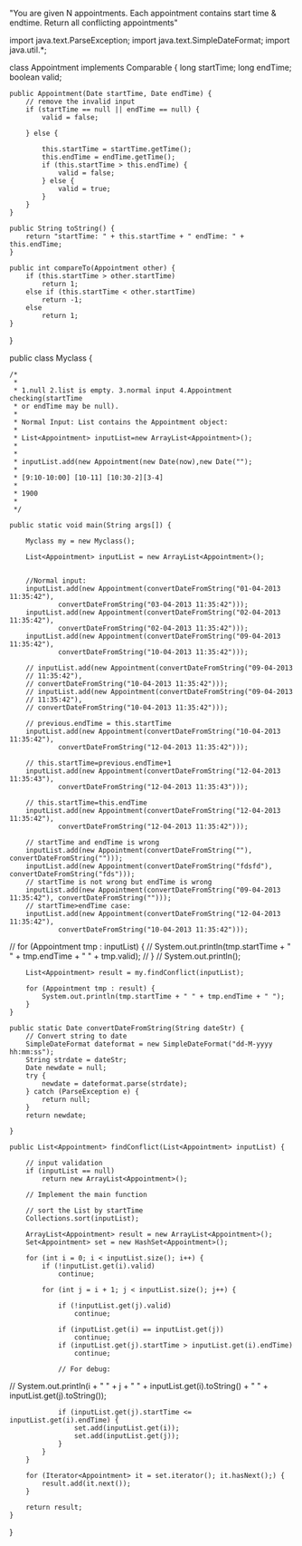 "You are given N appointments.  Each appointment contains start time & endtime.  Return all conflicting appointments"



import java.text.ParseException;
import java.text.SimpleDateFormat;
import java.util.*;

class Appointment implements Comparable<Appointment> {
	long startTime;
	long endTime;
	boolean valid;

	public Appointment(Date startTime, Date endTime) {
		// remove the invalid input
		if (startTime == null || endTime == null) {
			valid = false;

		} else {

			this.startTime = startTime.getTime();
			this.endTime = endTime.getTime();
			if (this.startTime > this.endTime) {
				valid = false;
			} else {
				valid = true;
			}
		}
	}

	public String toString() {
		return "startTime: " + this.startTime + " endTime: " + this.endTime;
	}

	public int compareTo(Appointment other) {
		if (this.startTime > other.startTime)
			return 1;
		else if (this.startTime < other.startTime)
			return -1;
		else
			return 1;
	}

}

public class Myclass {

	/*
	 * 
	 * 1.null 2.list is empty. 3.normal input 4.Appointment checking(startTime
	 * or endTime may be null).
	 * 
	 * Normal Input: List contains the Appointment object:
	 * 
	 * List<Appointment> inputList=new ArrayList<Appointment>();
	 * 
	 * 
	 * inputList.add(new Appointment(new Date(now),new Date("");
	 * 
	 * [9:10-10:00] [10-11] [10:30-2][3-4]
	 * 
	 * 1900
	 * 
	 */

	public static void main(String args[]) {

		Myclass my = new Myclass();

		List<Appointment> inputList = new ArrayList<Appointment>();

		
		//Normal input:
		inputList.add(new Appointment(convertDateFromString("01-04-2013 11:35:42"),
				convertDateFromString("03-04-2013 11:35:42")));
		inputList.add(new Appointment(convertDateFromString("02-04-2013 11:35:42"),
				convertDateFromString("02-04-2013 11:35:42")));
		inputList.add(new Appointment(convertDateFromString("09-04-2013 11:35:42"),
				convertDateFromString("10-04-2013 11:35:42")));

		// inputList.add(new Appointment(convertDateFromString("09-04-2013
		// 11:35:42"),
		// convertDateFromString("10-04-2013 11:35:42")));
		// inputList.add(new Appointment(convertDateFromString("09-04-2013
		// 11:35:42"),
		// convertDateFromString("10-04-2013 11:35:42")));

		// previous.endTime = this.startTime
		inputList.add(new Appointment(convertDateFromString("10-04-2013 11:35:42"),
				convertDateFromString("12-04-2013 11:35:42")));

		// this.startTime=previous.endTime+1
		inputList.add(new Appointment(convertDateFromString("12-04-2013 11:35:43"),
				convertDateFromString("12-04-2013 11:35:43")));

		// this.startTime=this.endTime
		inputList.add(new Appointment(convertDateFromString("12-04-2013 11:35:42"),
				convertDateFromString("12-04-2013 11:35:42")));

		// startTime and endTime is wrong
		inputList.add(new Appointment(convertDateFromString(""), convertDateFromString("")));
		inputList.add(new Appointment(convertDateFromString("fdsfd"), convertDateFromString("fds")));
		// startTime is not wrong but endTime is wrong
		inputList.add(new Appointment(convertDateFromString("09-04-2013 11:35:42"), convertDateFromString("")));
		// startTime>endTime case:
		inputList.add(new Appointment(convertDateFromString("12-04-2013 11:35:42"),
				convertDateFromString("10-04-2013 11:35:42")));

//		for (Appointment tmp : inputList) {
//			System.out.println(tmp.startTime + " " + tmp.endTime + " " + tmp.valid);
//		}
//		System.out.println();

		List<Appointment> result = my.findConflict(inputList);

		for (Appointment tmp : result) {
			System.out.println(tmp.startTime + " " + tmp.endTime + " ");
		}
	}

	public static Date convertDateFromString(String dateStr) {
		// Convert string to date
		SimpleDateFormat dateformat = new SimpleDateFormat("dd-M-yyyy hh:mm:ss");
		String strdate = dateStr;
		Date newdate = null;
		try {
			newdate = dateformat.parse(strdate);
		} catch (ParseException e) {
			return null;
		}
		return newdate;

	}

	public List<Appointment> findConflict(List<Appointment> inputList) {

		// input validation
		if (inputList == null)
			return new ArrayList<Appointment>();

		// Implement the main function

		// sort the List by startTime
		Collections.sort(inputList);

		ArrayList<Appointment> result = new ArrayList<Appointment>();
		Set<Appointment> set = new HashSet<Appointment>();

		for (int i = 0; i < inputList.size(); i++) {
			if (!inputList.get(i).valid)
				continue;

			for (int j = i + 1; j < inputList.size(); j++) {

				if (!inputList.get(j).valid)
					continue;

				if (inputList.get(i) == inputList.get(j))
					continue;
				if (inputList.get(j).startTime > inputList.get(i).endTime)
					continue;

				// For debug:
//				System.out.println(i + " " + j + " " + inputList.get(i).toString() + " " + inputList.get(j).toString());

				if (inputList.get(j).startTime <= inputList.get(i).endTime) {
					set.add(inputList.get(i));
					set.add(inputList.get(j));
				}
			}
		}

		for (Iterator<Appointment> it = set.iterator(); it.hasNext();) {
			result.add(it.next());
		}

		return result;
	}

}